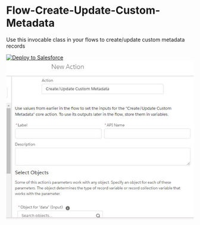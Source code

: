 # Flow-Create-Update-Custom-Metadata
Use this invocable class in your flows to create/update custom metadata records

<a href="https://githubsfdeploy.herokuapp.com">
  <img alt="Deploy to Salesforce"
       src="https://raw.githubusercontent.com/afawcett/githubsfdeploy/master/deploy.png">
</a>

<img src="clipimage.jpg"/>
